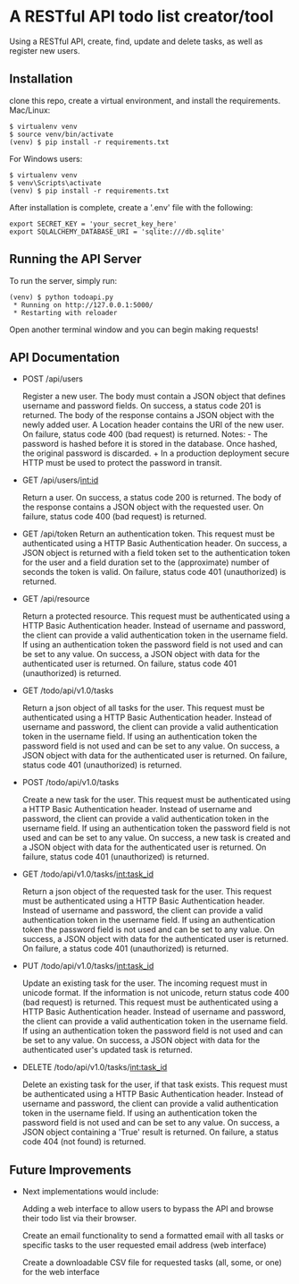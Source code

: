 # A RESTful API todo list creator/tool

Using a RESTful API, create, find, update and delete tasks, as well as register new users.

## Installation

clone this repo, create a virtual environment, and install the requirements. Mac/Linux:

    $ virtualenv venv
    $ source venv/bin/activate
    (venv) $ pip install -r requirements.txt

For Windows users:

    $ virtualenv venv
    $ venv\Scripts\activate
    (venv) $ pip install -r requirements.txt

After installation is complete, create a '.env' file with the following:

    export SECRET_KEY = 'your_secret_key_here'
    export SQLALCHEMY_DATABASE_URI = 'sqlite:///db.sqlite'

## Running the API Server

To run the server, simply run:

    (venv) $ python todoapi.py
     * Running on http://127.0.0.1:5000/
     * Restarting with reloader

Open another terminal window and you can begin making requests!

## API Documentation

  - POST /api/users

    Register a new user.
    The body must contain a JSON object that defines username and password fields.
    On success, a status code 201 is returned. The body of the response contains a JSON object with the newly added user. A Location header contains the URI of the new user.
    On failure, status code 400 (bad request) is returned.
    Notes:
        - The password is hashed before it is stored in the database. Once hashed, the original password is discarded.
        + In a production deployment secure HTTP must be used to protect the password in transit.

  - GET /api/users/<int:id>
    
    Return a user.
    On success, a status code 200 is returned. The body of the response contains a JSON object with the requested user.
    On failure, status code 400 (bad request) is returned.

  - GET /api/token
    Return an authentication token.
    This request must be authenticated using a HTTP Basic Authentication header.
    On success, a JSON object is returned with a field token set to the authentication token for the user and a field duration set to the (approximate) number of seconds the token is valid.
    On failure, status code 401 (unauthorized) is returned.

  - GET /api/resource

    Return a protected resource.
    This request must be authenticated using a HTTP Basic Authentication header. Instead of username and password, the client can provide a valid authentication token in the username field. If using an authentication token the password field is not used and can be set to any value.
    On success, a JSON object with data for the authenticated user is returned.
    On failure, status code 401 (unauthorized) is returned.

  - GET /todo/api/v1.0/tasks

    Return a json object of all tasks for the user.
    This request must be authenticated using a HTTP Basic Authentication header. Instead of username and password, the client can provide a valid authentication token in the username field. If using an authentication token the password field is not used and can be set to any value.
    On success, a JSON object with data for the authenticated user is returned.
    On failure, status code 401 (unauthorized) is returned.

  - POST /todo/api/v1.0/tasks

    Create a new task for the user.
    This request must be authenticated using a HTTP Basic Authentication header. Instead of username and password, the client can provide a valid authentication token in the username field. If using an authentication token the password field is not used and can be set to any value.
    On success, a new task is created and a JSON object with data for the authenticated user is returned.
    On failure, status code 401 (unauthorized) is returned.

  - GET /todo/api/v1.0/tasks/<int:task_id>

    Return a json object of the requested task for the user.
    This request must be authenticated using a HTTP Basic Authentication header. Instead of username and password, the client can provide a valid authentication token in the username field. If using an authentication token the password field is not used and can be set to any value.
    On success, a JSON object with data for the authenticated user is returned.
    On failure, a status code 401 (unauthorized) is returned.

  * PUT /todo/api/v1.0/tasks/<int:task_id>

    Update an existing task for the user.
    The incoming request must in unicode format.
    If the information is not unicode, return status code 400 (bad request) is returned.
    This request must be authenticated using a HTTP Basic Authentication header. Instead of username and password, the client can provide a valid authentication token in the username field. If using an authentication token the password field is not used and can be set to any value.
    On success, a JSON object with data for the authenticated user's updated task is returned.


  - DELETE /todo/api/v1.0/tasks/<int:task_id>

    Delete an existing task for the user, if that task exists.
    This request must be authenticated using a HTTP Basic Authentication header. Instead of username and password, the client can provide a valid authentication token in the username field. If using an authentication token the password field is not used and can be set to any value.
    On success, a JSON object containing a 'True' result is returned.
    On failure,  a status code 404 (not found) is returned.


## Future Improvements

  - Next implementations would include:
    
    Adding a web interface to allow users to bypass the API and browse their todo list via their browser.

    Create an email functionality to send a formatted email with all tasks or specific tasks to the user requested email address (web interface)

    Create a downloadable CSV file for requested tasks (all, some, or one) for the web interface